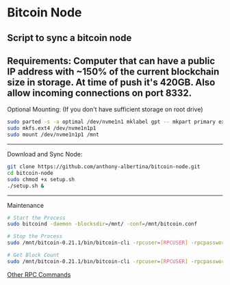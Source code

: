 # Bitcoin Node
Script to sync a bitcoin node
---
Requirements: Computer that can have a public IP address with ~150% of the current blockchain size in storage. At time of push it's 420GB. Also allow incoming connections on port 8332.
---
Optional Mounting: (If you don't have sufficient storage on root drive)
```bash
sudo parted -s -a optimal /dev/nvme1n1 mklabel gpt -- mkpart primary ext4 0% 100%
sudo mkfs.ext4 /dev/nvme1n1p1
sudo mount /dev/nvme1n1p1 /mnt
```
---
Download and Sync Node:
```bash
git clone https://github.com/anthony-albertina/bitcoin-node.git
cd bitcoin-node
sudo chmod +x setup.sh
./setup.sh &
```
---
Maintenance
```bash
# Start the Process
sudo bitcoind -daemon -blocksdir=/mnt/ -conf=/mnt/bitcoin.conf

# Stop the Process
sudo /mnt/bitcoin-0.21.1/bin/bitcoin-cli -rpcuser=[RPCUSER] -rpcpassword=[RPCPASSWORD] stop

# Get Block Count
sudo /mnt/bitcoin-0.21.1/bin/bitcoin-cli -rpcuser=[RPCUSER] -rpcpassword=[RPCPASSWORD] getblockcount
```
[Other RPC Commands](https://developer.bitcoin.org/reference/rpc/)